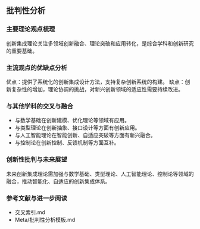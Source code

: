 ## 批判性分析

### 主要理论观点梳理
创新集成理论关注多领域创新融合、理论突破和应用转化，是综合学科和创新研究的重要基础。

### 主流观点的优缺点分析
优点：提供了系统化的创新集成设计方法，支持复杂创新系统的构建。
缺点：创新复杂性的增加，理论协调的挑战，对新兴创新领域的适应性需要持续改进。

### 与其他学科的交叉与融合
- 与数学基础在创新建模、优化理论等领域有应用。
- 与类型理论在创新抽象、接口设计等方面有创新应用。
- 与人工智能理论在智能创新、自适应突破等方面有新兴融合。
- 与控制论在创新控制、反馈机制等方面互补。

### 创新性批判与未来展望
未来创新集成理论需加强与数学基础、类型理论、人工智能理论、控制论等领域的融合，推动智能化、自适应的创新集成体系。

### 参考文献与进一步阅读
- 交叉索引.md
- Meta/批判性分析模板.md 
